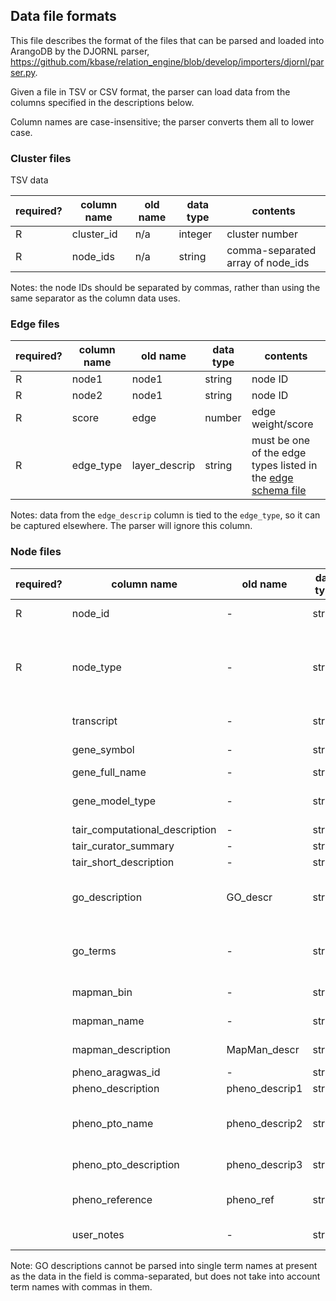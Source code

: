 ## Data file formats

This file describes the format of the files that can be parsed and loaded into ArangoDB by the DJORNL parser, https://github.com/kbase/relation_engine/blob/develop/importers/djornl/parser.py.

Given a file in TSV or CSV format, the parser can load data from the columns specified in the descriptions below.

Column names are case-insensitive; the parser converts them all to lower case.

### Cluster files

TSV data

| required? | column name | old name | data type | contents |
|-|-|-|-|-|
| R | cluster_id | n/a | integer | cluster number |
| R | node_ids   | n/a | string  | comma-separated array of node_ids |

Notes: the node IDs should be separated by commas, rather than using the same separator as the column data uses.

### Edge files

| required? | column name | old name | data type | contents |
|-|-|-|-|-|
| R | node1      | node1         | string | node ID |
| R | node2      | node1         | string | node ID |
| R | score      | edge          | number | edge weight/score |
| R | edge_type  | layer_descrip | string | must be one of the edge types listed in the [edge schema file](https://github.com/kbase/relation_engine/blob/develop/spec/datasets/djornl/edge_type.yaml) |

Notes: data from the `edge_descrip` column is tied to the `edge_type`, so it can be captured elsewhere. The parser will ignore this column.

### Node files

| required? | column name | old name | data type | contents |
|-|-|-|-|-|
| R | node_id | - | string | unique node ID |
| R | node_type | - | string | one of the node types listed in the [node schema file](https://github.com/kbase/relation_engine/blob/develop/spec/datasets/djornl/node_type.yaml) |
| | transcript | - | string | transcript ID |
| | gene_symbol | - | string | gene symbol |
| | gene_full_name | - | string | full name |
| | gene_model_type | - | string | gene model name |
| | tair_computational_description | - | string | |
| | tair_curator_summary | - | string | |
| | tair_short_description | - | string | |
| | go_description | GO_descr | string | GO term name(s) -- see note below |
| | go_terms | - | string | GO term IDs, comma-separated |
| | mapman_bin | - | string | MapMan ID |
| | mapman_name | - | string | MapMan term name |
| | mapman_description | MapMan_descr | string | MapMan description |
| | pheno_aragwas_id | - | string |  |
| | pheno_description | pheno_descrip1 | string |  |
| | pheno_pto_name | pheno_descrip2 | string | Plant Trait Ontology (PTO) term name |
| | pheno_pto_description | pheno_descrip3 | string | PTO term description |
| | pheno_reference | pheno_ref | string | Reference for phenotype |
| | user_notes | - | string | freeform text |

Note: GO descriptions cannot be parsed into single term names at present as the data in the field is comma-separated, but does not take into account term names with commas in them.
